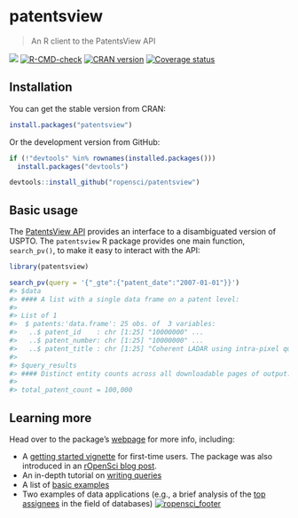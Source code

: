 patentsview
================

> An R client to the PatentsView API

[![](http://badges.ropensci.org/112_status.svg)](https://github.com/ropensci/onboarding/issues/112)
[![R-CMD-check](https://github.com/crew102/slowraker/workflows/R-CMD-check/badge.svg)](https://github.com/crew102/slowraker/actions)
[![CRAN
version](http://www.r-pkg.org/badges/version/patentsview)](https://cran.r-project.org/package=patentsview)
[![Coverage
status](https://codecov.io/gh/ropensci/patentsview/branch/master/graph/badge.svg)](https://codecov.io/github/ropensci/patentsview?branch=master)

## Installation

You can get the stable version from CRAN:

``` r
install.packages("patentsview")
```

Or the development version from GitHub:

``` r
if (!"devtools" %in% rownames(installed.packages())) 
  install.packages("devtools")

devtools::install_github("ropensci/patentsview")
```

## Basic usage

The [PatentsView API](http://www.patentsview.org/api/doc.html) provides
an interface to a disambiguated version of USPTO. The `patentsview` R
package provides one main function, `search_pv()`, to make it easy to
interact with the API:

``` r
library(patentsview)

search_pv(query = '{"_gte":{"patent_date":"2007-01-01"}}')
#> $data
#> #### A list with a single data frame on a patent level:
#> 
#> List of 1
#>  $ patents:'data.frame': 25 obs. of  3 variables:
#>   ..$ patent_id    : chr [1:25] "10000000" ...
#>   ..$ patent_number: chr [1:25] "10000000" ...
#>   ..$ patent_title : chr [1:25] "Coherent LADAR using intra-pixel quadrature "..
#> 
#> $query_results
#> #### Distinct entity counts across all downloadable pages of output:
#> 
#> total_patent_count = 100,000
```

## Learning more

Head over to the package’s
[webpage](https://docs.ropensci.org/patentsview/index.html) for more
info, including:

-   A [getting started
    vignette](http://docs.ropensci.org/patentsview/articles/articles/getting-started.html)
    for first-time users. The package was also introduced in an
    [rOpenSci blog
    post](https://ropensci.org/blog/blog/2017/09/19/patentsview).
-   An in-depth tutorial on [writing
    queries](http://docs.ropensci.org/patentsview/articles/articles/writing-queries.html)
-   A list of [basic
    examples](http://docs.ropensci.org/patentsview/articles/articles/examples.html)
-   Two examples of data applications (e.g., a brief analysis of the
    [top
    assignees](http://docs.ropensci.org/patentsview/articles/articles/top-assignees.html)
    in the field of databases)
[![ropensci\_footer](http://ropensci.org/public_images/github_footer.png)](http://ropensci.org)
